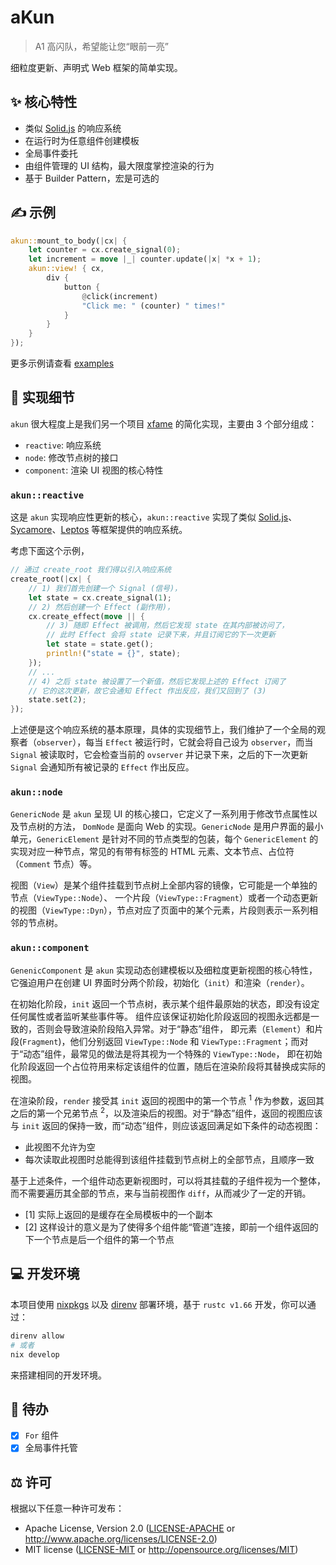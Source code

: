 # aKun

> A1 高闪队，希望能让您“眼前一亮”

细粒度更新、声明式 Web 框架的简单实现。

## ✨ 核心特性

- 类似 [Solid.js](https://www.solidjs.com/) 的响应系统
- 在运行时为任意组件创建模板
- 全局事件委托
- 由组件管理的 UI 结构，最大限度掌控渲染的行为
- 基于 Builder Pattern，宏是可选的

## ✍️ 示例

```rust
akun::mount_to_body(|cx| {
    let counter = cx.create_signal(0);
    let increment = move |_| counter.update(|x| *x + 1);
    akun::view! { cx,
        div {
            button {
                @click(increment)
                "Click me: " (counter) " times!"
            }
        }
    }
});
```

更多示例请查看 [examples](examples)

## 💭 实现细节

`akun` 很大程度上是我们另一个项目 [xfame](https://github.com/loichyan/xframe) 的简化实现，主要由 3 个部分组成：

- `reactive`: 响应系统
- `node`: 修改节点树的接口
- `component`: 渲染 UI 视图的核心特性

### `akun::reactive`

这是 `akun` 实现响应性更新的核心，`akun::reactive` 实现了类似
[Solid.js](https://www.solidjs.com/)、[Sycamore](https://sycamore-rs.netlify.app/)、[Leptos](https://github.com/gbj/leptos)
等框架提供的响应系统。

考虑下面这个示例，

```rust
// 通过 create_root 我们得以引入响应系统
create_root(|cx| {
    // 1) 我们首先创建一个 Signal (信号)，
    let state = cx.create_signal(1);
    // 2) 然后创建一个 Effect (副作用)，
    cx.create_effect(move || {
        // 3) 随即 Effect 被调用，然后它发现 state 在其内部被访问了，
        // 此时 Effect 会将 state 记录下来，并且订阅它的下一次更新
        let state = state.get();
        println!("state = {}", state);
    });
    // ...
    // 4) 之后 state 被设置了一个新值，然后它发现上述的 Effect 订阅了
    // 它的这次更新，故它会通知 Effect 作出反应，我们又回到了 (3)
    state.set(2);
});
```

上述便是这个响应系统的基本原理，具体的实现细节上，我们维护了一个全局的观察者（`observer`），每当
`Effect` 被运行时，它就会将自己设为 `observer`，而当 `Signal` 被读取时，它会检查当前的 `ovserver`
并记录下来，之后的下一次更新 `Signal` 会通知所有被记录的 `Effect` 作出反应。

### `akun::node`

`GenericNode` 是 `akun` 呈现 UI 的核心接口，它定义了一系列用于修改节点属性以及节点树的方法，
`DomNode` 是面向 Web 的实现。`GenericNode` 是用户界面的最小单元，`GenericElement`
是针对不同的节点类型的包装，每个 `GenericElement` 的实现对应一种节点，常见的有带有标签的 HTML
元素、文本节点、占位符（`Comment` 节点）等。

视图（`View`）是某个组件挂载到节点树上全部内容的镜像，它可能是一个单独的节点（`ViewType::Node`）、
一个片段（`ViewType::Fragment`）或者一个动态更新的视图（`ViewType::Dyn`），节点对应了页面中的某个元素，片段则表示一系列相邻的节点树。

### `akun::component`

`GenenicComponent` 是 `akun` 实现动态创建模板以及细粒度更新视图的核心特性，它强迫用户在创建 UI
界面时分两个阶段，初始化（`init`）和渲染（`render`）。

在初始化阶段，`init` 返回一个节点树，表示某个组件最原始的状态，即没有设定任何属性或者监听某些事件等。
组件应该保证初始化阶段返回的视图永远都是一致的，否则会导致渲染阶段陷入异常。对于“静态”组件，
即元素（`Element`）和片段(`Fragment`)，他们分别返回 `ViewType::Node` 和
`ViewType::Fragment`；而对于“动态”组件，最常见的做法是将其视为一个特殊的 `ViewType::Node`，
即在初始化阶段返回一个占位符用来标定该组件的位置，随后在渲染阶段将其替换成实际的视图。

在渲染阶段，`render` 接受其 `init` 返回的视图中的第一个节点 <sup>1</sup> 作为参数，返回其之后的第一个兄弟节点
<sup>2</sup>，以及渲染后的视图。对于“静态”组件，返回的视图应该与 `init` 返回的保持一致，而“动态”组件，则应该返回满足如下条件的动态视图：

- 此视图不允许为空
- 每次读取此视图时总能得到该组件挂载到节点树上的全部节点，且顺序一致

基于上述条件，一个组件动态更新视图时，可以将其挂载的子组件视为一个整体，而不需要遍历其全部的节点，来与当前视图作 `diff`，从而减少了一定的开销。

- [1] 实际上返回的是缓存在全局模板中的一个副本
- [2] 这样设计的意义是为了使得多个组件能“管道”连接，即前一个组件返回的下一个节点是后一个组件的第一个节点

## 💻 开发环境

本项目使用 [nixpkgs](https://github.com/NixOS/nixpkgs) 以及 [direnv](https://direnv.net/)
部署环境，基于 `rustc v1.66` 开发，你可以通过：

```sh
direnv allow
# 或者
nix develop
```

来搭建相同的开发环境。

## 📝 待办

- [x] `For` 组件
- [x] 全局事件托管

## ⚖️ 许可

根据以下任意一种许可发布：

- Apache License, Version 2.0 ([LICENSE-APACHE](LICENSE-APACHE) or
  <http://www.apache.org/licenses/LICENSE-2.0>)
- MIT license ([LICENSE-MIT](LICENSE-MIT) or
  <http://opensource.org/licenses/MIT>)
